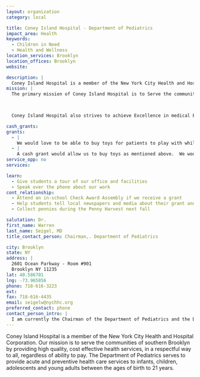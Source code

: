 ```yaml
---
layout: organization
category: local

title: Coney Island Hospital - Department of Pediatrics
impact_area: Health
keywords: 
  - Children in Need
  - Health and Wellness
location_services: Brooklyn
location_offices: Brooklyn
website: 

description: |
  Coney Island Hospital is a member of the New York City Health and Hospital Corporation.  Our mission is to serve the communities of southern Brooklyn by providing high quality, cost effective health services, in a respectful way to all, regardless of ability to pay.  The Department of Pediatrics serves to provide acute and preventive health care services to infants, children, adolescents and young adults between the ages of birth to 21 years.
mission: |
  The primary mission of Coney Island Hospital is to Serve the communities of southern Brooklyn by providing high quality, cost effective health care services in a respectful way to all, regardless of abitlity to pay.

  

  Coney Island Hospital also strives to achieve Excellence in medical Education, working in partnership with its academic affiliates

cash_grants: 
grants: 
  - |
    We would love to be able to buy toys for patients to play with while in the waiting rooms of our Pediatric Outpatient Department and Pediatric Emergency Room.  In addition, we need toys for children to play with while they are hospitalized.
  - |
    A cash grant would allow us to buy toys as mentioned above.  We would also be interested in buying books for children to read while waiting in the waiting rooms, inpatient unit and emergency room.
service_opp: no
services: 

learn: 
  - Give students a tour of our office and facilities
  - Speak over the phone about our work
cont_relationship: 
  - Attend an in-school Check Award Assembly if we receive a grant
  - Help students tell local newspapers and media about their grant and/or project with us
  - Collect pennies during the Penny Harvest next fall

salutation: Dr.
first_name: Warren
last_name: Seigel, MD
title_contact_person: Chairman,. Department of Pediatrics

city: Brooklyn
state: NY
address: |
  2601 Ocean Parkway - Room #901  
  Brooklyn NY 11235
lat: 40.586701
lng: -73.965856
phone: 718-616-3223
ext: 
fax: 718-616-4435
email: seigelw@nychhc.org
preferred_contact: phone
contact_person_intro: |
  I am currently the Chairman of the Department of Pediatrics and the Director of Adolescent Medicine here at Coney Island Hospital.  I have been at Coney Island Hospital for the past 17 years and direct the vision and mission of the department.  We care for infants, children, adolescents and young adults between the ages of birth to 21 years.  Our patients are primarily from poor and working class families, many of whom are recent immigrants to this country.  They are faced with many challenges in addition to requiring needed medical care including preventive care, e.g. immunizations.  As a city hospital, we are committed to making southern Brooklyn's communities the healthiest in New York City, through initiatives aimed at health promotion, disease precention and early detection.
---
```

Coney Island Hospital is a member of the New York City Health and Hospital Corporation.  Our mission is to serve the communities of southern Brooklyn by providing high quality, cost effective health services, in a respectful way to all, regardless of ability to pay.  The Department of Pediatrics serves to provide acute and preventive health care services to infants, children, adolescents and young adults between the ages of birth to 21 years.